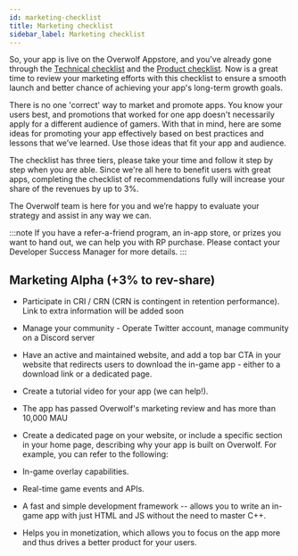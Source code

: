 ```yaml
---
id: marketing-checklist
title: Marketing checklist
sidebar_label: Marketing checklist
---
```


So, your app is live on the Overwolf Appstore, and you've already gone through the [Technical checklist](https://overwolf.github.io/docs/start/technical-checklist) and the [Product checklist](https://overwolf.github.io/docs/start/product-checklist). Now is a great time to review your marketing efforts with this checklist to ensure a smooth launch and better chance of achieving your app's long-term growth goals.

There is no one 'correct' way to market and promote apps. You know your users best, and promotions that worked for one app doesn't necessarily apply for a different audience of gamers. With that in mind, here are some ideas for promoting your app effectively based on best practices and lessons that we’ve learned. Use those ideas that fit your app and audience.

The checklist has three tiers, please take your time and follow it step by step when you are able.
Since we're all here to benefit users with great apps, completing the checklist of recommendations fully will increase your share of the revenues by up to 3%.

The Overwolf team is here for you and we’re happy to evaluate your strategy and assist in any way we can.

:::note
If you have a refer-a-friend program, an in-app store, or prizes you want to hand out, we can help you with RP purchase. Please contact your Developer Success Manager for more details.
:::

## Marketing Alpha (+3% to rev-share)
-   Participate in CRI / CRN (CRN is contingent in retention performance). Link to extra information will be added soon

-   Manage your community - Operate Twitter account, manage community on a Discord server

-   Have an active and maintained website, and add a top bar CTA in your website that redirects users to download the in-game app - either to a download link or a dedicated page.

-   Create a tutorial video for your app (we can help!).

-   The app has passed Overwolf's marketing review and has more than 10,000 MAU

-   Create a dedicated page on your website, or include a specific section in your home page, describing why your app is built on Overwolf. For example, you can refer to the following:

-   In-game overlay capabilities.

-   Real-time game events and APIs.

-   A fast and simple development framework -- allows you to write an in-game app with just HTML and JS without the need to master C++.

-   Helps you in monetization, which allows you to focus on the app more and thus drives a better product for your users.

